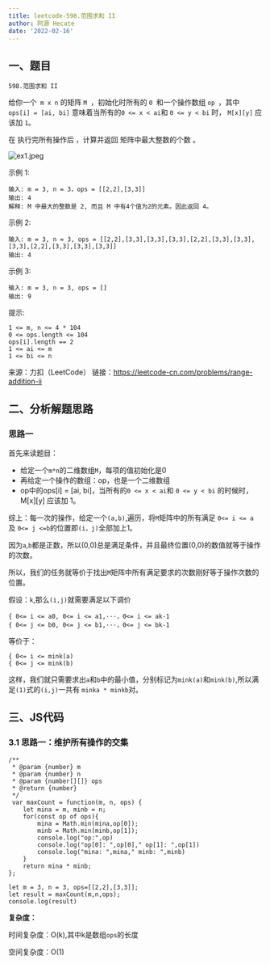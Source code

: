 ```yaml
---
title: leetcode-598.范围求和 II
author: 阿源 Hecate
date: '2022-02-16'
---
```


## 一、题目
`598.范围求和 II`

给你一个` m x n` 的矩阵 `M `，初始化时所有的 `0 `和一个操作数组 `op `，其中 `ops[i] = [ai, bi]` 意味着当所有的` 0 <= x < ai `和 `0 <= y < bi` 时， `M[x][y]` 应该加 `1`。

在 执行完所有操作后 ，计算并返回 矩阵中最大整数的个数 。


![ex1.jpeg](https://p3-juejin.byteimg.com/tos-cn-i-k3u1fbpfcp/b45f80be360a409fba0a3f1eca3492eb~tplv-k3u1fbpfcp-watermark.image?)

示例 1:

```
输入: m = 3, n = 3，ops = [[2,2],[3,3]]
输出: 4
解释: M 中最大的整数是 2, 而且 M 中有4个值为2的元素。因此返回 4。
```

示例 2:

```
输入: m = 3, n = 3, ops = [[2,2],[3,3],[3,3],[3,3],[2,2],[3,3],[3,3],[3,3],[2,2],[3,3],[3,3],[3,3]]
输出: 4
```

示例 3:
```
输入: m = 3, n = 3, ops = []
输出: 9
```

提示:
```
1 <= m, n <= 4 * 104
0 <= ops.length <= 104
ops[i].length == 2
1 <= ai <= m
1 <= bi <= n
```

来源：力扣（LeetCode）
链接：https://leetcode-cn.com/problems/range-addition-ii
## 二、分析解题思路

### 思路一
首先来读题目：
- 给定一个`m*n`的二维数组`M`，每项的值初始化是0
- 再给定一个操作的数组：op，也是一个二维数组
- op中的ops[i] = [ai, bi]，当所有的`0 <= x < ai`和 `0 <= y < bi` 的时候时， M[x][y] 应该加 1。

综上：每一次的操作，给定一个`(a,b)`,遍历，将`M`矩阵中的所有满足 `0<= i <= a` 及 `0<= j <=b`的位置即`(i，j)`全部加上1。

因为`a`,`b`都是正数，所以(0,0)总是满足条件，并且最终位置(0,0)的数值就等于操作的次数。

所以，我们的任务就等价于找出`M`矩阵中所有满足要求的次数刚好等于操作次数的位置。

假设：`k`,那么`(i,j)`就需要满足以下调价

```
{ 0<= i <= a0, 0<= i <= a1,···，0<= i <= ak-1
{ 0<= j <= b0, 0<= j <= b1,···，0<= j <= bk-1
```

等价于：
```
{ 0<= i <= mink(a)
{ 0<= j <= mink(b)
```

这样，我们就只需要求出`a`和`b`中的最小值，分别标记为`mink(a)`和`mink(b)`,所以满足`(1)`式的`(i,j)`一共有 `minka * minkb`对。






## 三、JS代码

### 3.1 思路一：维护所有操作的交集
```
/**
 * @param {number} m
 * @param {number} n
 * @param {number[][]} ops
 * @return {number}
 */
 var maxCount = function(m, n, ops) {
    let mina = m, minb = n;
    for(const op of ops){
        mina = Math.min(mina,op[0]);
        minb = Math.min(minb,op[1]);
        console.log("op:",op)
        console.log("op[0]: ",op[0]," op[1]: ",op[1])
        console.log("mina: ",mina," minb: ",minb)
    }
    return mina * minb;
};

let m = 3, n = 3, ops=[[2,2],[3,3]];
let result = maxCount(m,n,ops);
console.log(result)
```
**复杂度：**

时间复杂度：O(k),其中k是数组`ops`的长度

空间复杂度：O(1)
